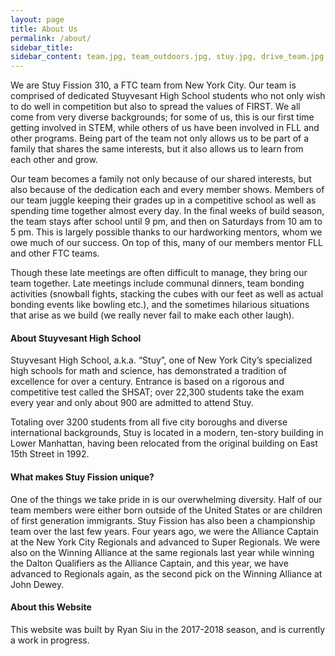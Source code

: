 ```yaml
---
layout: page
title: About Us
permalink: /about/
sidebar_title:
sidebar_content: team.jpg, team_outdoors.jpg, stuy.jpg, drive_team.jpg
---
```


We are Stuy Fission 310, a FTC team from New York City. Our team is comprised of dedicated Stuyvesant High School students who not only wish to do well in competition but also to spread the values of FIRST. We all come from very diverse backgrounds; for some of us, this is our first time getting involved in STEM,  while others of us have been involved in FLL and other programs. Being part of the team not only allows us to be part of a family that shares the same interests, but it also allows us to learn from each other and grow.

Our team becomes a family not only because of our shared interests, but also because of the dedication each and every member shows. Members of our team juggle keeping their grades up in a competitive school as well as spending time together almost every day. In the final weeks of build season, the team stays after school until 9 pm, and then on Saturdays from 10 am to 5 pm. This is largely possible thanks to our hardworking mentors, whom we owe much of our success. On top of this, many of our members mentor FLL and other FTC teams.

Though these late meetings are often difficult to manage, they bring our team together. Late meetings include communal dinners, team bonding activities (snowball fights, stacking the cubes with our feet as well as actual bonding events like bowling etc.), and the sometimes hilarious situations that arise as we build (we really never fail to make each other laugh).

#### About Stuyvesant High School
Stuyvesant High School, a.k.a. “Stuy”, one of New York City’s specialized high schools for math and science, has demonstrated a tradition of excellence for over a century. Entrance is based on a rigorous and competitive test called the SHSAT; over 22,300 students take the exam every year and only about 900 are admitted to attend Stuy.

Totaling over 3200 students from all five city boroughs and diverse international backgrounds, Stuy is located in a modern, ten-story building in Lower Manhattan, having been relocated from the original building on East 15th Street in 1992.

#### What makes Stuy Fission unique?
One of the things we take pride in is our overwhelming diversity. Half of our team members were either born outside of the United States or are children of first generation immigrants.
Stuy Fission has also been a championship team over the last few years. Four years ago, we were the Alliance Captain at the New York City Regionals and advanced to Super Regionals. We were also on the Winning Alliance at the same regionals last year while winning the Dalton Qualifiers as the Alliance Captain, and this year, we have advanced to Regionals again, as the second pick on the Winning Alliance at John Dewey.

#### About this Website
This website was built by Ryan Siu in the 2017-2018 season, and is currently a work in progress.
